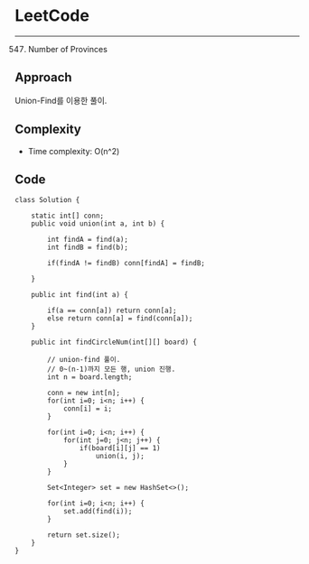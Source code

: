 [//]: # (# Intuition)
<!-- Describe your first thoughts on how to solve this problem. -->


# LeetCode
___
547. Number of Provinces
## Approach
<!-- Describe your approach to solving the problem. -->
Union-Find를 이용한 풀이.

## Complexity
- Time complexity: O(n^2)
<!-- Add your time complexity here, e.g. $$O(n)$$ -->

[//]: # (- Space complexity:)
<!-- Add your space complexity here, e.g. $$O(n)$$ -->

## Code
```
class Solution {

    static int[] conn;
    public void union(int a, int b) {

        int findA = find(a);
        int findB = find(b);

        if(findA != findB) conn[findA] = findB;

    }

    public int find(int a) {

        if(a == conn[a]) return conn[a];
        else return conn[a] = find(conn[a]);
    }
    
    public int findCircleNum(int[][] board) {

        // union-find 풀이.
        // 0~(n-1)까지 모든 행, union 진행.
        int n = board.length;

        conn = new int[n];
        for(int i=0; i<n; i++) {
            conn[i] = i;
        }

        for(int i=0; i<n; i++) {
            for(int j=0; j<n; j++) {
                if(board[i][j] == 1)
                    union(i, j);
            }
        }

        Set<Integer> set = new HashSet<>();

        for(int i=0; i<n; i++) {
            set.add(find(i));
        }

        return set.size();
    }
}
```